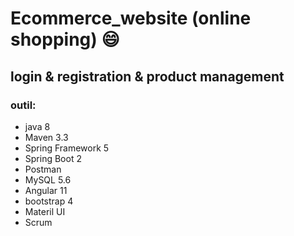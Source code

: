 # Ecommerce_website (online shopping) :smile:
## login & registration & product management
### outil:
- java 8
- Maven 3.3
- Spring Framework 5
- Spring Boot 2
- Postman
- MySQL 5.6
- Angular 11
- bootstrap 4
- Materil UI
- Scrum

